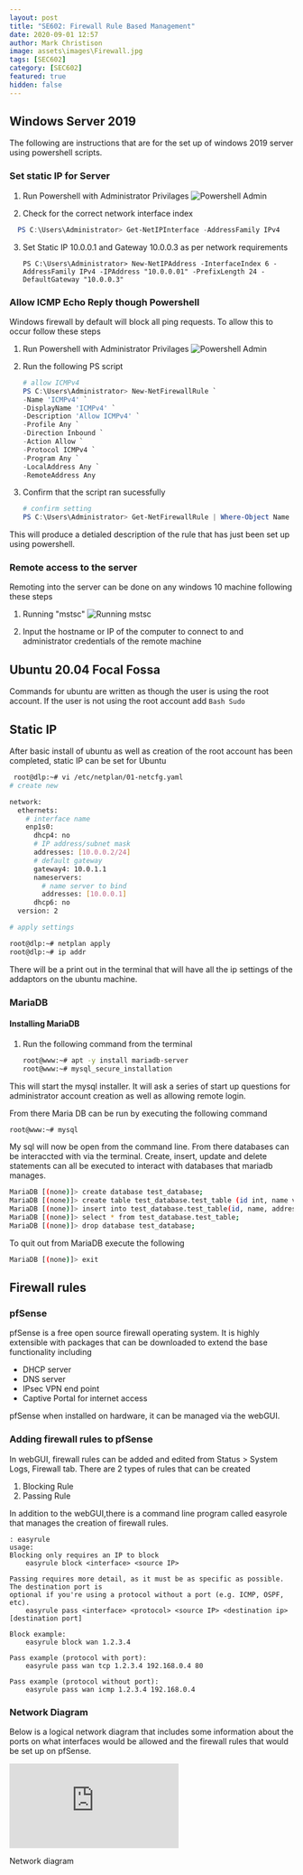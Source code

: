 ```yaml
---
layout: post
title: "SE602: Firewall Rule Based Management"
date: 2020-09-01 12:57
author: Mark Christison
image: assets\images\Firewall.jpg
tags: [SEC602]
category: [SEC602]
featured: true
hidden: false
---
```


## Windows Server 2019

The following are instructions that are for the set up of windows 2019 server using powershell scripts.

### Set static IP for Server

1. Run Powershell with Administrator Privilages
   ![Powershell Admin](https://mckevmeister.github.io/assets/images/powershellAdmin.png)

2. Check for the correct network interface index

```powershell
  PS C:\Users\Administrator> Get-NetIPInterface -AddressFamily IPv4

```

3. Set Static IP 10.0.0.1 and Gateway 10.0.0.3 as per network requirements

   ```poswershell
   PS C:\Users\Administrator> New-NetIPAddress -InterfaceIndex 6 -AddressFamily IPv4 -IPAddress "10.0.0.01" -PrefixLength 24 -DefaultGateway "10.0.0.3"
   ```

### Allow ICMP Echo Reply though Powershell

Windows firewall by default will block all ping requests. To allow this to occur follow these steps

1. Run Powershell with Administrator Privilages
   ![Powershell Admin](https://mckevmeister.github.io/assets/images/AllowICMP.png)
2. Run the following PS script

   ```powershell
   # allow ICMPv4
   PS C:\Users\Administrator> New-NetFirewallRule `
   -Name 'ICMPv4' `
   -DisplayName 'ICMPv4' `
   -Description 'Allow ICMPv4' `
   -Profile Any `
   -Direction Inbound `
   -Action Allow `
   -Protocol ICMPv4 `
   -Program Any `
   -LocalAddress Any `
   -RemoteAddress Any
   ```

3. Confirm that the script ran sucessfully

   ```powershell
   # confirm setting
   PS C:\Users\Administrator> Get-NetFirewallRule | Where-Object Name -Like 'ICMPv4'
   ```

This will produce a detialed description of the rule that has just been set up using powershell.

### Remote access to the server

Remoting into the server can be done on any windows 10 machine following these steps

1. Running "mstsc"
   ![Running mstsc](https://mckevmeister.github.io/assets/images/remoteDesktop1.png)

2. Input the hostname or IP of the computer to connect to and administrator credentials of the remote machine

## Ubuntu 20.04 Focal Fossa

Commands for ubuntu are written as though the user is using the root account. If the user is not using the root account add `Bash Sudo `

## Static IP

After basic install of ubuntu as well as creation of the root account has been completed, static IP can be set for Ubuntu

```Bash
 root@dlp:~# vi /etc/netplan/01-netcfg.yaml
# create new

network:
  ethernets:
    # interface name
    enp1s0:
      dhcp4: no
      # IP address/subnet mask
      addresses: [10.0.0.2/24]
      # default gateway
      gateway4: 10.0.1.1
      nameservers:
        # name server to bind
        addresses: [10.0.0.1]
      dhcp6: no
  version: 2

# apply settings

root@dlp:~# netplan apply
root@dlp:~# ip addr
```

There will be a print out in the terminal that will have all the ip settings of the addaptors on the ubuntu machine.

### MariaDB

#### Installing MariaDB

1. Run the following command from the terminal

   ```Bash
   root@www:~# apt -y install mariadb-server
   root@www:~# mysql_secure_installation
   ```

This will start the mysql installer. It will ask a series of start up questions for administrator account creation as well as allowing remote login.

From there Maria DB can be run by executing the following command

```Bash
root@www:~# mysql
```

My sql will now be open from the command line. From there databases can be interaccted with via the terminal. Create, insert, update and delete statements can all be executed to interact with databases that mariadb manages.

```Bash
MariaDB [(none)]> create database test_database;
MariaDB [(none)]> create table test_database.test_table (id int, name varchar(50), address varchar(50), primary key (id));
MariaDB [(none)]> insert into test_database.test_table(id, name, address) values("001", "Ubuntu", "Hiroshima");
MariaDB [(none)]> select * from test_database.test_table;
MariaDB [(none)]> drop database test_database;
```

To quit out from MariaDB execute the following

```Bash
MariaDB [(none)]> exit
```

## Firewall rules

### pfSense

pfSense is a free open source firewall operating system. It is highly extensible with packages that can be downloaded to extend the base functionality including

- DHCP server
- DNS server
- IPsec VPN end point
- Captive Portal for internet access

pfSense when installed on hardware, it can be managed via the webGUI.

### Adding firewall rules to pfSense

In webGUI, firewall rules can be added and edited from Status > System Logs, Firewall tab. There are 2 types of rules that can be created

1. Blocking Rule
2. Passing Rule

In addition to the webGUI,there is a command line program called easyrole that manages the creation of firewall rules.

```Shell
: easyrule
usage:
Blocking only requires an IP to block
    easyrule block <interface> <source IP>

Passing requires more detail, as it must be as specific as possible. The destination port is
optional if you're using a protocol without a port (e.g. ICMP, OSPF, etc).
    easyrule pass <interface> <protocol> <source IP> <destination ip> [destination port]

Block example:
    easyrule block wan 1.2.3.4

Pass example (protocol with port):
    easyrule pass wan tcp 1.2.3.4 192.168.0.4 80

Pass example (protocol without port):
    easyrule pass wan icmp 1.2.3.4 192.168.0.4
```

### Network Diagram

Below is a logical network diagram that includes some information about the ports on what interfaces would be allowed and the firewall rules that would be set up on pfSense.

![Network Diagram](https://mckevmeister.github.io/assets/docs/SEC602-DMZ-network.pdf)

<object data="/assets/docs/SEC602-DMZ-network.pdf" type="application/pdf" width="100%" height="800px">
  <p>Network diagram<a href="assets/docs/SEC602-DMZ-network.pdf"></a></p>

